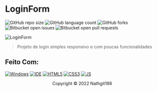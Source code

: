 # LoginForm

![GitHub repo size](https://img.shields.io/github/repo-size/nathgit198/LoginForm.github.io?style=for-the-badge)
![GitHub language count](https://img.shields.io/github/languages/count/nathgit198/LoginForm.github.io?style=for-the-badge)
![GitHub forks](https://img.shields.io/github/forks/nathgit198/LoginForm.github.io?style=for-the-badge)
![Bitbucket open issues](https://img.shields.io/bitbucket/issues/nathgit198/LoginForm.github.io?style=for-the-badge)
![Bitbucket open pull requests](https://img.shields.io/bitbucket/pr-raw/nathgit198/LoginForm.github.io?style=for-the-badge)

![LoginForm](https://user-images.githubusercontent.com/83317033/151624564-4da1be7e-168a-4b76-b435-cabcc90103a6.png)

> Projeto de login simples responsivo e com poucas funcionalidades

## Feito Com:
[![Windows](https://img.shields.io/badge/Windows-0078D6?style=for-the-badge&logo=windows&logoColor=white)](https://www.microsoft.com/pt-br/windows/get-windows-10)
[![IDE](https://img.shields.io/badge/Visual_studio_code-0078D4?style=for-the-badge&logo=visual%20studio%20code&logoColor=white)](https://code.visualstudio.com/)
[![HTML5](https://img.shields.io/badge/HTML5-E34F26?style=for-the-badge&logo=html5&logoColor=white)](https://developer.mozilla.org/pt-BR/docs/Web/HTML)
[![CSS3](https://img.shields.io/badge/CSS3-1572B6?style=for-the-badge&logo=css3&logoColor=white)](https://developer.mozilla.org/pt-BR/docs/Web/CSS)
[![JS](https://img.shields.io/badge/JAVASCRIPT-1572B6?style=for-the-badge&logo=js&logoColor=white)](https://developer.mozilla.org/pt-BR/docs/Web/JS)

<p align="center">Copyright © 2022 Nathgit198</p>
